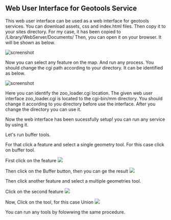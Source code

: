 ## Web User Interface for Geotools Service

This web user interface can be used as a web interface for geotools services. You can download assets, css and index.html files. Then copy it to your sites directory. For my case, it has been copied to /Library/WebServer/Documents/ 
Then, you can open it on your browser. It will be shown as below.

![screenshot](https://raw.githubusercontent.com/wiki/niroshansb/GSoC2016/image/Screen1.png "Geotools web user interface" )

Now you can select any feature on the map. And run any process. You should change the cgi path according to your directory. 
It can be identified as below. 

![screenshot](https://raw.githubusercontent.com/wiki/niroshansb/GSoC2016/image/ScreenBug.png "Geotools web user interface directory" )

Here you can identify the zoo_loader.cgi location. The given web user interface zoo_loader.cgi is located to the cgi-bin/mm directory. You should change it according to you directory before use the interface. After you change the directory you can use it.

Now the web interface has been sucessfully setup! 
you can run any service by using it. 

Let's run buffer tools. 

For that click a feature and select a single geometry tool. For this case click on buffer tool.

First click on the feature
![](https://raw.githubusercontent.com/wiki/niroshansb/GSoC2016/image/buffer1.png)

Then click on the Buffer button, then you can ge the result 
![](https://raw.githubusercontent.com/wiki/niroshansb/GSoC2016/image/buffer2.png)

Then click another feature and select a multiple geometries tool.

Click on the second feature 
![](https://raw.githubusercontent.com/wiki/niroshansb/GSoC2016/image/buffer3.png)

Now, Click on the tool, for this case Union 
![](https://raw.githubusercontent.com/wiki/niroshansb/GSoC2016/image/buffer4.png)
 
You can run any tools by folowwing the same procedure.
  


